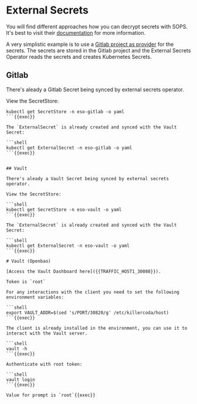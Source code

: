 # External Secrets

You will find different approaches how you can decrypt secrets with SOPS. It's best to visit their [documentation](https://getsops.io/) for more information.

A very simplistic example is to use a [Gitlab project as provider](https://external-secrets.io/latest/provider/gitlab-variables/) for the secrets. The secrets are stored in the Gitlab project and the External Secrets Operator reads the secrets and creates Kubernetes Secrets.

## Gitlab

There's aleady a Gitlab Secret being synced by external secrets operator.

View the SecretStore:

```shell
kubectl get SecretStore -n eso-gitlab -o yaml
```{{exec}}

The `ExternalSecret` is already created and synced with the Vault Secret:

```shell
kubectl get ExternalSecret -n eso-gitlab -o yaml
```{{exec}}


## Vault

There's aleady a Vault Secret being synced by external secrets operator.

View the SecretStore:

```shell
kubectl get SecretStore -n eso-vault -o yaml
```{{exec}}

The `ExternalSecret` is already created and synced with the Vault Secret:

```shell
kubectl get ExternalSecret -n eso-vault -o yaml
```{{exec}}

# Vault (Openbao)

[Access the Vault Dashboard here]({{TRAFFIC_HOST1_30080}}).

Token is `root`

For any interactions with the client you need to set the following environment variables:

```shell
export VAULT_ADDR=$(sed 's/PORT/30820/g' /etc/killercoda/host)
```{{exec}}

The client is already installed in the environment, you can use it to interact with the Vault server.

```shell
vault -h
```{{exec}}

Authenticate with root token:

```shell
vault login
```{{exec}}

Value for prompt is `root`{{exec}}